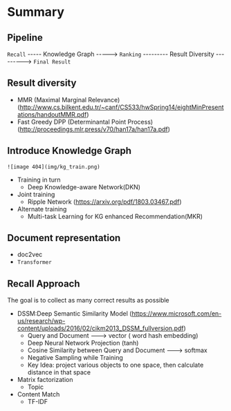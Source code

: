 Summary
=====================
## Pipeline
`Recall` ----- Knowledge Graph -----> `Ranking` --------- Result Diversity ---------> `Final Result`


## Result diversity
* MMR (Maximal Marginal Relevance) (http://www.cs.bilkent.edu.tr/~canf/CS533/hwSpring14/eightMinPresentations/handoutMMR.pdf)
* Fast Greedy DPP (Determinantal Point Process) (http://proceedings.mlr.press/v70/han17a/han17a.pdf)


## Introduce Knowledge Graph
```
![image 404](img/kg_train.png)
```
* Training in turn 
	* Deep Knowledge-aware Network(DKN)
* Joint training
	* Ripple Network (https://arxiv.org/pdf/1803.03467.pdf)
* Alternate training
	* Multi-task Learning for KG enhanced Recommendation(MKR)


## Document representation
* doc2vec
* `Transformer`


## Recall Approach
The goal is to collect as many correct results as possible
* DSSM:Deep Semantic Similarity Model (https://www.microsoft.com/en-us/research/wp-content/uploads/2016/02/cikm2013_DSSM_fullversion.pdf)
	* Query and Document ---> vector ( word hash embedding)
	* Deep Neural Network Projection (tanh)
	* Cosine Similarity between Query and Document ---> softmax
	* Negative Sampling while Training
	* Key Idea: project various objects to one space, then calculate distance in that space
* Matrix factorization
	* Topic
* Content Match
	* TF-IDF
